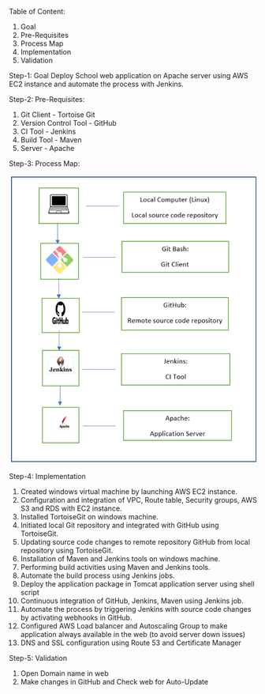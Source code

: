 Table of Content:
1.	Goal
2.	Pre-Requisites
3.	Process Map
4.	Implementation
5.	Validation

Step-1: Goal
Deploy School web application on Apache server using AWS EC2 instance and automate the process with Jenkins.

Step-2: Pre-Requisites:
1.	Git Client - Tortoise Git
2.	Version Control Tool - GitHub
3.	CI Tool - Jenkins
4.	Build Tool - Maven
5.	Server - Apache

Step-3: Process Map:

![alt text](https://github.com/nithingidigi3/DevOps_Project_04/blob/main/DevOps_Project_04_ProMap.png?raw=true)

Step-4: Implementation
1. Created windows virtual machine by launching AWS EC2 instance.
2. Configuration and integration of VPC, Route table, Security groups, AWS S3 and RDS with EC2 instance.
3. Installed TortoiseGit on windows machine.
4. Initiated local Git repository and integrated with GitHub using TortoiseGit.
5. Updating source code changes to remote repository GitHub from local repository using TortoiseGit.
6. Installation of Maven and Jenkins tools on windows machine.
7. Performing build activities using Maven and Jenkins tools.
8. Automate the build process using Jenkins jobs.
9. Deploy the application package in Tomcat application server using shell script
10. Continuous integration of GitHub, Jenkins, Maven using Jenkins job.
11. Automate the process by triggering Jenkins with source code changes by activating webhooks in GitHub.
12. Configured AWS Load balancer and Autoscaling Group to make application always available in the web (to avoid server down issues)
13. DNS and SSL configuration using Route 53 and Certificate Manager

Step-5: Validation
1. Open Domain name in web
2. Make changes in GitHub and Check web for Auto-Update
